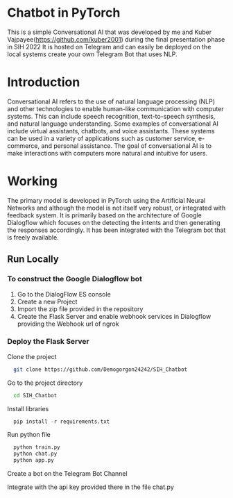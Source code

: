 # Chatbot in PyTorch

This is a simple Conversational AI that was developed by me and Kuber Vajpayee(https://github.com/kuber2001) during the final presentation phase in SIH 2022
It is hosted on Telegram and can easily be deployed on the local systems create your own Telegram Bot that uses NLP.

# Introduction

Conversational AI refers to the use of natural language processing (NLP) and other technologies to enable human-like communication with computer systems. This can include speech recognition, text-to-speech synthesis, and natural language understanding. Some examples of conversational AI include virtual assistants, chatbots, and voice assistants. These systems can be used in a variety of applications such as customer service, e-commerce, and personal assistance. The goal of conversational AI is to make interactions with computers more natural and intuitive for users.

# Working
The primary model is developed in PyTorch using the Artificial Neural Networks and although the model is not itself very robust, or integrated with feedback system. It is primarily based on the architecture of Google Dialogflow which focuses on the detecting the intents and then generating the responses accordingly.
It has been integrated with the Telegram bot that is freely available.


## Run Locally

### To construct the Google Dialogflow bot

1.	Go to the DialogFlow ES console
2.	Create a new Project
3.	Import the zip file provided in the repository
4.	Create the Flask Server and enable webhook services in Dialogflow providing the Webhook url of ngrok

### Deploy the Flask Server

Clone the project

```bash
  git clone https://github.com/Demogorgon24242/SIH_Chatbot
```

Go to the project directory

```bash
  cd SIH_Chatbot
```

Install libraries

```python
  pip install -r requirements.txt
```

Run python file

```bash
  python train.py
  python chat.py
  python app.py
```
Create a bot on the Telegram Bot Channel

Integrate with the api key provided there in the file chat.py
